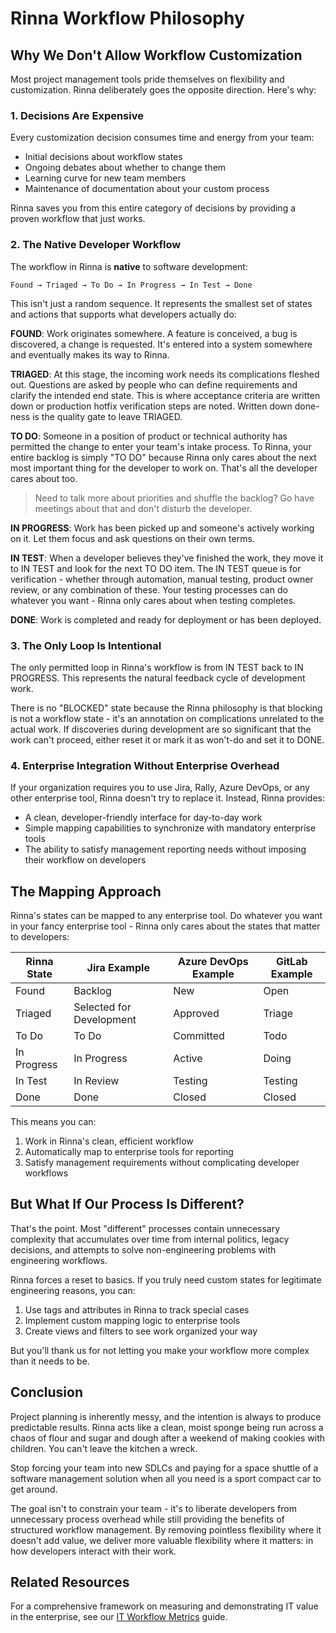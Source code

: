 <!-- Copyright (c) 2025 [Eric C. Mumford](https://github.com/heymumford) [@heymumford], Gemini Deep Research, Claude 3.7. -->

# Rinna Workflow Philosophy

## Why We Don't Allow Workflow Customization

Most project management tools pride themselves on flexibility and customization. Rinna deliberately goes the opposite direction. Here's why:

### 1. Decisions Are Expensive

Every customization decision consumes time and energy from your team:
- Initial decisions about workflow states
- Ongoing debates about whether to change them
- Learning curve for new team members
- Maintenance of documentation about your custom process

Rinna saves you from this entire category of decisions by providing a proven workflow that just works.

### 2. The Native Developer Workflow

The workflow in Rinna is **native** to software development:
```
Found → Triaged → To Do → In Progress → In Test → Done
```

This isn't just a random sequence. It represents the smallest set of states and actions that supports what developers actually do:

**FOUND**: Work originates somewhere. A feature is conceived, a bug is discovered, a change is requested. It's entered into a system somewhere and eventually makes its way to Rinna.

**TRIAGED**: At this stage, the incoming work needs its complications fleshed out. Questions are asked by people who can define requirements and clarify the intended end state. This is where acceptance criteria are written down or production hotfix verification steps are noted. Written down done-ness is the quality gate to leave TRIAGED.

**TO DO**: Someone in a position of product or technical authority has permitted the change to enter your team's intake process. To Rinna, your entire backlog is simply "TO DO" because Rinna only cares about the next most important thing for the developer to work on. That's all the developer cares about too.

> Need to talk more about priorities and shuffle the backlog? Go have meetings about that and don't disturb the developer.

**IN PROGRESS**: Work has been picked up and someone's actively working on it. Let them focus and ask questions on their own terms.

**IN TEST**: When a developer believes they've finished the work, they move it to IN TEST and look for the next TO DO item. The IN TEST queue is for verification - whether through automation, manual testing, product owner review, or any combination of these. Your testing processes can do whatever you want - Rinna only cares about when testing completes.

**DONE**: Work is completed and ready for deployment or has been deployed.

### 3. The Only Loop Is Intentional

The only permitted loop in Rinna's workflow is from IN TEST back to IN PROGRESS. This represents the natural feedback cycle of development work.

There is no "BLOCKED" state because the Rinna philosophy is that blocking is not a workflow state - it's an annotation on complications unrelated to the actual work. If discoveries during development are so significant that the work can't proceed, either reset it or mark it as won't-do and set it to DONE.

### 4. Enterprise Integration Without Enterprise Overhead

If your organization requires you to use Jira, Rally, Azure DevOps, or any other enterprise tool, Rinna doesn't try to replace it. Instead, Rinna provides:

- A clean, developer-friendly interface for day-to-day work
- Simple mapping capabilities to synchronize with mandatory enterprise tools
- The ability to satisfy management reporting needs without imposing their workflow on developers

## The Mapping Approach

Rinna's states can be mapped to any enterprise tool. Do whatever you want in your fancy enterprise tool - Rinna only cares about the states that matter to developers:

| Rinna State | Jira Example | Azure DevOps Example | GitLab Example |
|-------------|--------------|----------------------|----------------|
| Found | Backlog | New | Open |
| Triaged | Selected for Development | Approved | Triage |
| To Do | To Do | Committed | Todo |
| In Progress | In Progress | Active | Doing |
| In Test | In Review | Testing | Testing |
| Done | Done | Closed | Closed |

This means you can:
1. Work in Rinna's clean, efficient workflow
2. Automatically map to enterprise tools for reporting
3. Satisfy management requirements without complicating developer workflows

## But What If Our Process Is Different?

That's the point. Most "different" processes contain unnecessary complexity that accumulates over time from internal politics, legacy decisions, and attempts to solve non-engineering problems with engineering workflows.

Rinna forces a reset to basics. If you truly need custom states for legitimate engineering reasons, you can:

1. Use tags and attributes in Rinna to track special cases
2. Implement custom mapping logic to enterprise tools
3. Create views and filters to see work organized your way

But you'll thank us for not letting you make your workflow more complex than it needs to be.

## Conclusion

Project planning is inherently messy, and the intention is always to produce predictable results. Rinna acts like a clean, moist sponge being run across a chaos of flour and sugar and dough after a weekend of making cookies with children. You can't leave the kitchen a wreck.

Stop forcing your team into new SDLCs and paying for a space shuttle of a software management solution when all you need is a sport compact car to get around.

The goal isn't to constrain your team - it's to liberate developers from unnecessary process overhead while still providing the benefits of structured workflow management. By removing pointless flexibility where it doesn't add value, we deliver more valuable flexibility where it matters: in how developers interact with their work.

## Related Resources

For a comprehensive framework on measuring and demonstrating IT value in the enterprise, see our [IT Workflow Metrics](metrics/IT-workflow-metrics.md) guide.
